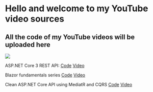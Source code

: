 # Hello and welcome to my YouTube video sources
## All the code of my YouTube videos will be uploaded here

[![](https://vistr.dev/badge?repo=nickchapsasyt.sources&corners=square)](https://github.com/Elfocrash/vistr.dev)

ASP.NET Core 3 REST API: [Code](https://github.com/Elfocrash/Youtube.Sources/tree/master/ASPNETCoreTutorials/RestApiTutorial) [Video](https://www.youtube.com/playlist?list=PLUOequmGnXxOgmSDWU7Tl6iQTsOtyjtwU)

Blazor fundamentals series [Code](https://github.com/Elfocrash/Youtube.Sources/tree/master/BlazorTutorials/BlazorFundamentals) [Video](https://www.youtube.com/playlist?list=PLUOequmGnXxPrY79JGnF72e1Pba8z93zo)

Clean ASP.NET Core API using MediatR and CQRS [Code](https://github.com/Elfocrash/Youtube.Sources/tree/master/ASPNETCoreTutorials/ASPNETCoreAndMediatR) [Video](https://youtu.be/YzOBrVlthMk)
